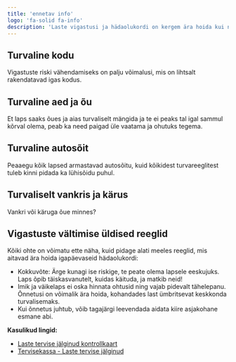 ```yaml
---
title: 'ennetav info'
logo: 'fa-solid fa-info'
description: 'Laste vigastusi ja hädaolukordi on kergem ära hoida kui nende tagajärgi taluda. Selleks on vaja teada üldisi reegleid ning olla tähelepanelik ja hooliv. Veenduge veelkord, kas te olete teinud kõik oma lapse ohutuseks nii kodus, õues-aias kui tänaval. Ehk saab veel midagi teha.'
---
```


## Turvaline kodu

Vigastuste riski vähendamiseks on palju võimalusi, mis on lihtsalt rakendatavad igas kodus.

## Turvaline aed ja õu

Et laps saaks õues ja aias turvaliselt mängida ja te ei peaks tal igal sammul kõrval olema, peab ka need paigad üle vaatama ja ohutuks tegema.

## Turvaline autosõit

Peaaegu kõik lapsed armastavad autosõitu, kuid kõikidest turvareeglitest tuleb kinni pidada ka lühisõidu puhul.

## Turvaliselt vankris ja kärus

Vankri või käruga õue minnes?

## Vigastuste vältimise üldised reeglid

Kõiki ohte on võimatu ette näha, kuid pidage alati meeles reeglid, mis aitavad ära hoida igapäevaseid hädaolukordi:

- Kokkuvõte: Ärge kunagi ise riskige, te peate olema lapsele eeskujuks. Laps õpib täiskasvanutelt, kuidas käituda, ja matkib neid!
- Imik ja väikelaps ei oska hinnata ohtusid ning vajab pidevalt tähelepanu. Õnnetusi on võimalik ära hoida, kohandades last ümbritsevat keskkonda turvalisemaks.
- Kui õnnetus juhtub, võib tagajärgi leevendada aidata kiire asjakohane esmane abi.

**Kasulikud lingid:**
- [Laste tervise jälginud kontrollkaart](https://www.ravijuhend.ee/uploads/userifles/Lapse_tervise/Kontrollkaart_A4.pdf)
- [Tervisekassa - Laste tervise jälginud](https://www.tervisekassa.ee/inimesele/haiguste-ennetamine/laste-tervise-jalgimine)
